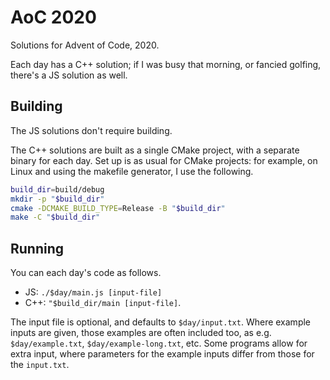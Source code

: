 # AoC 2020
Solutions for Advent of Code, 2020.

Each day has a C++ solution; if I was busy that morning, or fancied golfing,
there's a JS solution as well.


## Building
The JS solutions don't require building.

The C++ solutions are built as a single CMake project, with a separate binary
for each day. Set up is as usual for CMake projects: for example, on Linux and
using the makefile generator, I use the following.

```bash
build_dir=build/debug
mkdir -p "$build_dir"
cmake -DCMAKE_BUILD_TYPE=Release -B "$build_dir"
make -C "$build_dir"
```


## Running
You can each day's code as follows.

-   JS: `./$day/main.js [input-file]`
-   C++: `"$build_dir/main [input-file]`.

The input file is optional, and defaults to `$day/input.txt`. Where example
inputs are given, those examples are often included too, as e.g.
`$day/example.txt`, `$day/example-long.txt`, etc. Some programs allow for extra
input, where parameters for the example inputs differ from those for the
`input.txt`.
